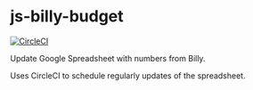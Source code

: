 # js-billy-budget

[![CircleCI](https://circleci.com/gh/jystrupsavvaerk/js-billy-budget.svg?style=svg)](https://circleci.com/gh/jystrupsavvaerk/js-billy-budget)

Update Google Spreadsheet with numbers from Billy.

Uses CircleCI to schedule regularly updates of the spreadsheet.
